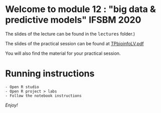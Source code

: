 # Welcome to module 12 : "big data & predictive models" IFSBM 2020

The slides of the lecture can be found in the <tt>lectures</tt> folder.) 

The slides of the practical session can be found at [TPbioinfoLV.pdf](https://github.com/gustaveroussy/IFSBM-bigdata/blob/master/TP_IFSBM_module12/machine_learning/TPbioinfoLV.pdf) 

You will also find the material for your practical session.

# Running instructions
    - Open R studio
    - Open R project > labs
    - Follow the notebook instructions

*Enjoy!*
